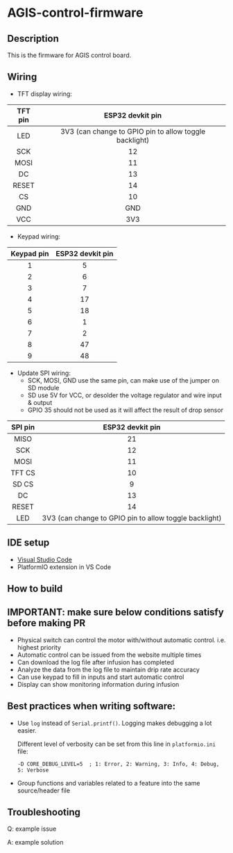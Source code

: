 # AGIS-control-firmware

## Description
This is the firmware for AGIS control board.

## Wiring

- TFT display wiring:

| **TFT pin** |                  **ESP32 devkit pin**                  |
|:-----------:|:------------------------------------------------------:|
|     LED     | 3V3 (can change to GPIO pin to allow toggle backlight) |
|     SCK     |                           12                           |
|     MOSI    |                           11                           |
|      DC     |                           13                           |
|    RESET    |                           14                           |
|      CS     |                           10                           |
|     GND     |                           GND                          |
|     VCC     |                           3V3                          |

- Keypad wiring:

| **Keypad pin** | **ESP32 devkit pin** |
|:--------------:|:--------------------:|
|        1       |           5          |
|        2       |           6          |
|        3       |           7          |
|        4       |          17          |
|        5       |          18          |
|        6       |           1          |
|        7       |           2          |
|        8       |          47          |
|        9       |          48          |

- Update SPI wiring:
  - SCK, MOSI, GND use the same pin, can make use of the jumper on SD module
  - SD use 5V for VCC, or desolder the voltage regulator and wire input & output
  - GPIO 35 should not be used as it will affect the result of drop sensor

| **SPI pin** |                  **ESP32 devkit pin**                  |
|:-----------:|:------------------------------------------------------:|
|     MISO    |                           21                           |
|     SCK     |                           12                           |
|     MOSI    |                           11                           |
|    TFT CS   |                           10                           |
|    SD CS    |                            9                           |
|      DC     |                           13                           |
|    RESET    |                           14                           |
|     LED     | 3V3 (can change to GPIO pin to allow toggle backlight) |

## IDE setup
+ [Visual Studio Code](https://code.visualstudio.com/)
+ PlatformIO extension in VS Code

## How to build

## IMPORTANT: make sure below conditions satisfy before making PR
+ Physical switch can control the motor with/without automatic control. i.e. highest priority
+ Automatic control can be issued from the website multiple times
+ Can download the log file after infusion has completed
+ Analyze the data from the log file to maintain drip rate accuracy
+ Can use keypad to fill in inputs and start automatic control
+ Display can show monitoring information during infusion

## Best practices when writing software:
+ Use `log` instead of `Serial.printf()`. Logging makes debugging a lot easier.

  Different level of verbosity can be set from this line in `platformio.ini` file:
  ```
  -D CORE_DEBUG_LEVEL=5  ; 1: Error, 2: Warning, 3: Info, 4: Debug, 5: Verbose
  ```
+ Group functions and variables related to a feature into the same source/header file

## Troubleshooting
Q: example issue

A: example solution
